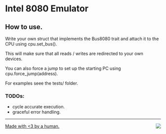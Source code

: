 # Intel 8080 Emulator

## How to use.

Write your own struct that implements the Bus8080 trait and attach it to the CPU using cpu.set_bus().

This will make sure that all reads / writes are redirected to your own devices.

You can also force a jump to set up the starting PC using cpu.force_jump(address).

For examples seee the tests/ folder.

### TODOs:

- cycle accurate execution.
- graceful error handling.

---

<a href="https://brainmade.org/">
    Made with <3 by a human.
    <img src="https://brainmade.org/88x31-light.png" align="right">
</a>